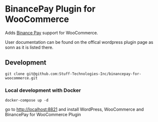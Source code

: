# BinancePay Plugin for WooCommerce

Adds [Binance Pay](https://pay.binance.com/en) support for WooCommerce.

User documentation can be found on the offical wordpress plugin page as sonn as it is listed there.

## Development
```
git clone git@github.com:Stuff-Technologies-Inc/binancepay-for-woocommerce.git
```

### Local development with Docker
```
docker-compose up -d
```
go to [http://localhost:8821]() and install WordPress, WooCommerce and BinancePay for WooCommerce Plugin
